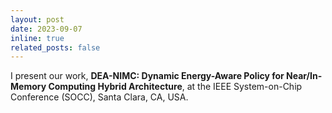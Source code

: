 ```yaml
---
layout: post
date: 2023-09-07
inline: true
related_posts: false
---
```


I present our work, **DEA-NIMC: Dynamic Energy-Aware Policy for Near/In-Memory Computing Hybrid Architecture**, at the IEEE System-on-Chip Conference (SOCC), Santa Clara, CA, USA.
